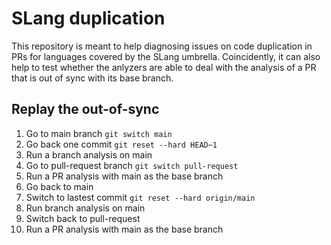# SLang duplication

This repository is meant to help diagnosing issues on code duplication in PRs for languages covered by the SLang umbrella.
Coincidently, it can also help to test whether the anlyzers are able to deal with the analysis of a PR that is out of sync with its base branch.

## Replay the out-of-sync

1. Go to main branch `git switch main`
1. Go back one commit `git reset --hard HEAD~1`
1. Run a branch analysis on main
1. Go to pull-request  branch `git switch pull-request`
1. Run a PR analysis with main as the base branch
1. Go back to main
1. Switch to lastest commit `git reset --hard origin/main`
1. Run branch analysis on main
1. Switch back to pull-request
1. Run a PR analysis with main as the base branch
